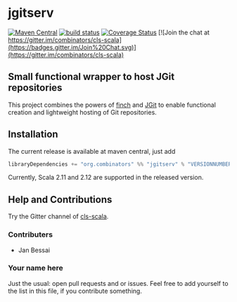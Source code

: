# jgitserv
[![Maven Central](https://img.shields.io/maven-central/v/org.combinators/jgitserv_2.12.svg)](http://search.maven.org/#search%7Cga%7C1%7Cg%3A%22org.combinators%22%20AND%20%22jgitserv%22)
[![build status](https://github.com/combinators/jgitserv/workflows/Test%20code,%20update%20coverage,%20and%20release%20master%20branch/badge.svg?branch=master)](https://github.com/combinators/jgitserv/actions?query=workflow%3A%22Test+code%2C+update+coverage%2C+and+release+master+branch%22)
[![Coverage Status](https://coveralls.io/repos/github/combinators/jgitserv/badge.svg?branch=master)](https://coveralls.io/github/combinators/jgitserv?branch=master)
[![Join the chat at https://gitter.im/combinators/cls-scala](https://badges.gitter.im/Join%20Chat.svg)](https://gitter.im/combinators/cls-scala)
## Small functional wrapper to host JGit repositories

This project combines the powers of [finch](https://github.com/finagle/finch) and [JGit](https://www.eclipse.org/jgit/) to enable functional creation and lightweight hosting of Git repositories.

## Installation
The current release is available at maven central, just add 
```scala
libraryDependencies += "org.combinators" %% "jgitserv" % "VERSIONNUMBER"
```
Currently, Scala 2.11 and 2.12 are supported in the released version.

## Help and Contributions

Try the Gitter channel of [cls-scala](https://gitter.im/combinators/cls-scala).

### Contributers
- Jan Bessai

### Your name here
Just the usual: open pull requests and or issues. Feel free to add yourself to the list in this file, if you contribute something.
